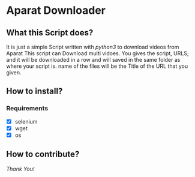 # Aparat Downloader
## What this Script does?
It is just a simple Script written with *python3* to download videos from Aparat
This script can Download multi vidoes. You gives the script, URLS; and it will be downloaded in a row and will saved in the same folder as where your script is.
name of the files will be the Title of the URL that you given.

## How to install?

### Requirements
- [x] selenium
- [x] wget
- [x] os

## How to contribute?

*Thank You!*

